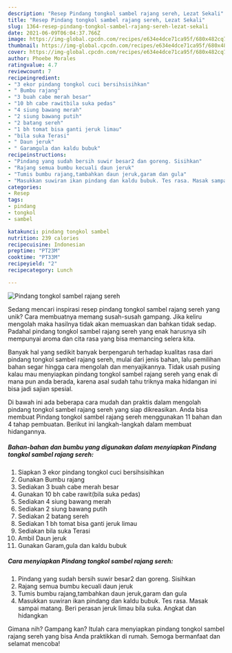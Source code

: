 ```yaml
---
description: "Resep Pindang tongkol sambel rajang sereh, Lezat Sekali"
title: "Resep Pindang tongkol sambel rajang sereh, Lezat Sekali"
slug: 1364-resep-pindang-tongkol-sambel-rajang-sereh-lezat-sekali
date: 2021-06-09T06:04:37.766Z
image: https://img-global.cpcdn.com/recipes/e634e4dce71ca95f/680x482cq70/pindang-tongkol-sambel-rajang-sereh-foto-resep-utama.jpg
thumbnail: https://img-global.cpcdn.com/recipes/e634e4dce71ca95f/680x482cq70/pindang-tongkol-sambel-rajang-sereh-foto-resep-utama.jpg
cover: https://img-global.cpcdn.com/recipes/e634e4dce71ca95f/680x482cq70/pindang-tongkol-sambel-rajang-sereh-foto-resep-utama.jpg
author: Phoebe Morales
ratingvalue: 4.7
reviewcount: 7
recipeingredient:
- "3 ekor pindang tongkol cuci bersihsisihkan"
- " Bumbu rajang"
- "3 buah cabe merah besar"
- "10 bh cabe rawitbila suka pedas"
- "4 siung bawang merah"
- "2 siung bawang putih"
- "2 batang sereh"
- "1 bh tomat bisa ganti jeruk limau"
- "bila suka Terasi"
- " Daun jeruk"
- " Garamgula dan kaldu bubuk"
recipeinstructions:
- "Pindang yang sudah bersih suwir besar2 dan goreng. Sisihkan"
- "Rajang semua bumbu kecuali daun jeruk"
- "Tumis bumbu rajang,tambahkan daun jeruk,garam dan gula"
- "Masukkan suwiran ikan pindang dan kaldu bubuk. Tes rasa. Masak sampai matang. Beri perasan jeruk limau bila suka. Angkat dan hidangkan"
categories:
- Resep
tags:
- pindang
- tongkol
- sambel

katakunci: pindang tongkol sambel 
nutrition: 239 calories
recipecuisine: Indonesian
preptime: "PT23M"
cooktime: "PT33M"
recipeyield: "2"
recipecategory: Lunch

---
```



![Pindang tongkol sambel rajang sereh](https://img-global.cpcdn.com/recipes/e634e4dce71ca95f/680x482cq70/pindang-tongkol-sambel-rajang-sereh-foto-resep-utama.jpg)

Sedang mencari inspirasi resep pindang tongkol sambel rajang sereh yang unik? Cara membuatnya memang susah-susah gampang. Jika keliru mengolah maka hasilnya tidak akan memuaskan dan bahkan tidak sedap. Padahal pindang tongkol sambel rajang sereh yang enak harusnya sih mempunyai aroma dan cita rasa yang bisa memancing selera kita.



Banyak hal yang sedikit banyak berpengaruh terhadap kualitas rasa dari pindang tongkol sambel rajang sereh, mulai dari jenis bahan, lalu pemilihan bahan segar hingga cara mengolah dan menyajikannya. Tidak usah pusing kalau mau menyiapkan pindang tongkol sambel rajang sereh yang enak di mana pun anda berada, karena asal sudah tahu triknya maka hidangan ini bisa jadi sajian spesial.


Di bawah ini ada beberapa cara mudah dan praktis dalam mengolah pindang tongkol sambel rajang sereh yang siap dikreasikan. Anda bisa membuat Pindang tongkol sambel rajang sereh menggunakan 11 bahan dan 4 tahap pembuatan. Berikut ini langkah-langkah dalam membuat hidangannya.

<!--inarticleads1-->

##### Bahan-bahan dan bumbu yang digunakan dalam menyiapkan Pindang tongkol sambel rajang sereh:

1. Siapkan 3 ekor pindang tongkol cuci bersihsisihkan
1. Gunakan  Bumbu rajang
1. Sediakan 3 buah cabe merah besar
1. Gunakan 10 bh cabe rawit(bila suka pedas)
1. Sediakan 4 siung bawang merah
1. Sediakan 2 siung bawang putih
1. Sediakan 2 batang sereh
1. Sediakan 1 bh tomat bisa ganti jeruk limau
1. Sediakan bila suka Terasi
1. Ambil  Daun jeruk
1. Gunakan  Garam,gula dan kaldu bubuk




<!--inarticleads2-->

##### Cara menyiapkan Pindang tongkol sambel rajang sereh:

1. Pindang yang sudah bersih suwir besar2 dan goreng. Sisihkan
1. Rajang semua bumbu kecuali daun jeruk
1. Tumis bumbu rajang,tambahkan daun jeruk,garam dan gula
1. Masukkan suwiran ikan pindang dan kaldu bubuk. Tes rasa. Masak sampai matang. Beri perasan jeruk limau bila suka. Angkat dan hidangkan




Gimana nih? Gampang kan? Itulah cara menyiapkan pindang tongkol sambel rajang sereh yang bisa Anda praktikkan di rumah. Semoga bermanfaat dan selamat mencoba!
